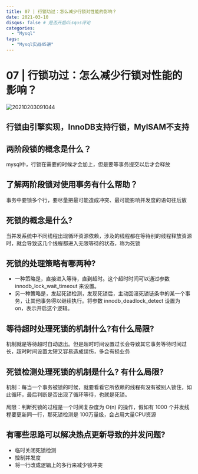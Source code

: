 ```yaml
---
title: 07 | 行锁功过：怎么减少行锁对性能的影响？
date: 2021-03-10
disqus: false # 是否开启disqus评论
categories:
  - "Mysql"
tags:
  - "Mysql实战45讲"
---
```


<!--more-->

# 07 | 行锁功过：怎么减少行锁对性能的影响？

![20210203091044](http://pic.zero-tt.fun/note/20210203091044.png)

## 行锁由引擎实现，InnoDB支持行锁，MyISAM不支持

## 两阶段锁的概念是什么？
mysql中，行锁在需要的时候才会加上，但是要等事务提交以后才会释放

## 了解两阶段锁对使用事务有什么帮助？
事务中要锁多个行，要尽量把最可能造成冲突、最可能影响并发度的语句往后放

## 死锁的概念是什么? 
当并发系统中不同线程出现循环资源依赖，涉及的线程都在等待别的线程释放资源时，就会导致这几个线程都进入无限等待的状态，称为死锁

## 死锁的处理策略有哪两种?
* 一种策略是，直接进入等待，直到超时。这个超时时间可以通过参数 innodb_lock_wait_timeout 来设置。
* 另一种策略是，发起死锁检测，发现死锁后，主动回滚死锁链条中的某一个事务，让其他事务得以继续执行。将参数 innodb_deadlock_detect 设置为 on，表示开启这个逻辑。

## 等待超时处理死锁的机制什么?有什么局限?
机制就是等待超时自动退出。但是超时时间设置过长会导致其它事务等待时间过长，超时时间设置太短又容易造成误伤，多会有损业务

## 死锁检测处理死锁的机制是什么? 有什么局限?
机制：每当一个事务被锁的时候，就要看看它所依赖的线程有没有被别人锁住，如此循环，最后判断是否出现了循环等待，也就是死锁。

局限：判断死锁的过程是一个时间复杂度为 O(n) 的操作，假如有 1000 个并发线程要更新同一行，那死锁检测是 100万量级，会占用大量CPU资源

## 有哪些思路可以解决热点更新导致的并发问题?

* 临时关闭死锁检测
* 控制并发度
* 将一行改成逻辑上的多行来减少锁冲突